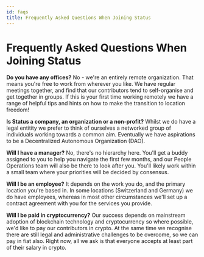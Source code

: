 ```yaml
---
id: faqs
title: Frequently Asked Questions When Joining Status
---
```


# Frequently Asked Questions When Joining Status


**Do you have any offices?** No - we're an entirely remote organization. That means you're free to work from wherever you like. We have regular meetings together, and find that our contributors tend to self-organise and get together in groups. If this is your first time working remotely we have a range of helpful tips and hints on how to make the transition to location freedom! 

**Is Status a company, an organization or a non-profit?** Whilst we do have a legal entitity we prefer to think of ourselves  a networked group of individuals working towards a common aim. Eventually we have aspirations to be a Decentralized Autonomous Organization (DAO). 

**Will I have a manager?** No, there's no hierarchy here. You'll get a buddy assigned to you to help you navigate the first few months, and our People Operations team will also be there to look after you. You'll likely work within a small team where your priorities will be decided by consensus. 

**Will I be an employee?** It depends on the work you do, and the primary location you're based in. In some locations (Switzerland and Germany) we do have employees, whereas in most other circumstances we'll set up a contract agreement with you for the services you provide. 

**Will I be paid in cryptocurrency?** Our success depends on mainstream adoption of blockchain technology and cryptocurrency so where possible, we'd like to pay our contributors in crypto. At the same time we recognise there are still legal and administrative challenges to be overcome, so we can pay in fiat also. Right now, all we ask is that everyone accepts at least part of their salary in crypto. 

